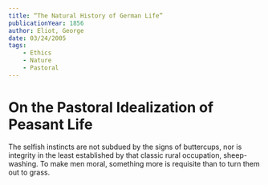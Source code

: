 ```yaml
---
title: “The Natural History of German Life”
publicationYear: 1856
author: Eliot, George
date: 03/24/2005
tags:
    - Ethics
    - Nature
    - Pastoral
---
```


# On the Pastoral Idealization of Peasant Life

The selfish instincts are not subdued by the signs of buttercups, nor is integrity in the least established by that classic rural occupation, sheep-washing. To make men moral, something more is requisite than to turn them out to grass.
